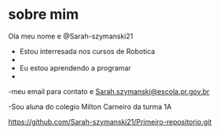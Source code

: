 # sobre mim
Ola meu nome e @Sarah-szymanski21

- Estou interresada nos cursos de Robotica 
- 
- Eu estou aprendendo a programar 
- 
-meu email para contato e Sarah.szymanski@escola.pr.gov.br

-Sou aluna do colegio Milton Carneiro da turma 1A

https://github.com/Sarah-szymanski21/Primeiro-repositorio.git

